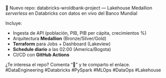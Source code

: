 🚀 Nuevo repo: databricks-wroldbank-project — Lakehouse Medallion *serverless* en Databricks con datos en vivo del Banco Mundial

Incluye:
- Ingesta de API (población, PIB, PIB per cápita, crecimientos %)
- Arquitectura **Medallion** (Bronze/Silver/Gold)
- **Terraform** para Jobs + Dashboard (Lakeview)
- **Schedule diario** a las 02:00 (America/Bogota)
- CI/CD con **GitHub Actions**

¿Te interesa el repo? Comenta “🔗” y te comparto el enlace. #DataEngineering #Databricks #PySpark #MLOps #DataOps #Lakehouse
